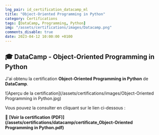 ```yaml
---
lng_pair: id_certification_datacamp_ml
title: "Object-Oriented Programming in Python"
category: Certifications
tags: [DataCamp, Programming, Python]
img: "/assets/certifications/images/Datacamp.png"
comments_disable: true
date: 2023-04-12 10:00:00 +0100
---
```


## 🎓 DataCamp - Object-Oriented Programming in Python

J'ai obtenu la certification **Object-Oriented Programming in Python** de **DataCamp**.

![Aperçu de la certification](/assets/certifications/images/Object-Oriented Programming in Python.jpg)  

Vous pouvez la consulter en cliquant sur le lien ci-dessous :

📜 **[Voir la certification (PDF)](/assets/certifications/datacamp/certificate_Object-Oriented Programming in Python.pdf)** 

